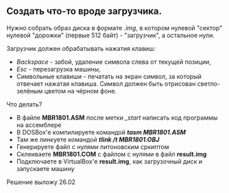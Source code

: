 ## Создать что-то вроде загрузчика.

Нужно собрать образ диска в формате *.img*, в котором нулевой "сектор" нулевой "дорожки" (первые 512 байт) - "загрузчик", а остальное нули.

Загрузчик должен обрабатывать нажатия клавиш:

- *Backspace* - забой, удаление символа слева от текущей позиции,
- *Esc* - перезагрузка машины,
- Символьные клавиши - печатать на экран символ, за который отвечает нажатая клавиша. Символ должен быть отрисован светло-зелёным цветом на чёрном фоне.


Что делать?

- В файле **MBR1801.ASM** после метки *_start* написать код программы на ассемблере
- В DOSBox'е компилируете командой ***tasm MBR1801.ASM***
- Там же линкуете командой ***tlink /t MBR1801.OBJ***
- Генерируете файл с нулями питоновским сркиптом
- Склеиваете **MBR1801.COM** с файлом с нулями в файл **result.img**
- Подключаете в VirtualBox'е **result.img**, как загрузочный диск и запускаете машину


Решение выложу 26.02